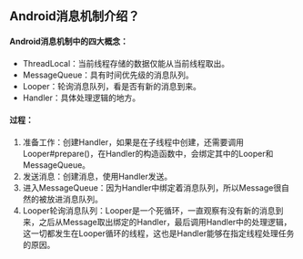 ## Android消息机制介绍？

#### Android消息机制中的四大概念：
* ThreadLocal：当前线程存储的数据仅能从当前线程取出。
* MessageQueue：具有时间优先级的消息队列。
* Looper：轮询消息队列，看是否有新的消息到来。
* Handler：具体处理逻辑的地方。


#### 过程：
1) 准备工作：创建Handler，如果是在子线程中创建，还需要调用Looper#prepare()，在Handler的构造函数中，会绑定其中的Looper和MessageQueue。
2) 发送消息：创建消息，使用Handler发送。
3) 进入MessageQueue：因为Handler中绑定着消息队列，所以Message很自然的被放进消息队列。
4) Looper轮询消息队列：Looper是一个死循环，一直观察有没有新的消息到来，之后从Message取出绑定的Handler，最后调用Handler中的处理逻辑，这一切都发生在Looper循环的线程，这也是Handler能够在指定线程处理任务的原因。
